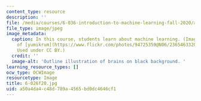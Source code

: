 ```yaml
---
content_type: resource
description: ''
file: /media/courses/6-036-introduction-to-machine-learning-fall-2020/a50a4da4c48d789a4565bd0dc4646cf1_6-026f20.jpg
file_type: image/jpeg
image_metadata:
  caption: In this course, students learn about machine learning. (Image courtesy
    of [yumikrum](https://www.flickr.com/photos/94725359@N06/23654633206/) on Flickr.
    Used under CC BY.)
  credit: ''
  image-alt: 'Outline illustration of brains on black background. '
learning_resource_types: []
ocw_type: OCWImage
resourcetype: Image
title: 6-026f20.jpg
uid: a50a4da4-c48d-789a-4565-bd0dc4646cf1
---
```

